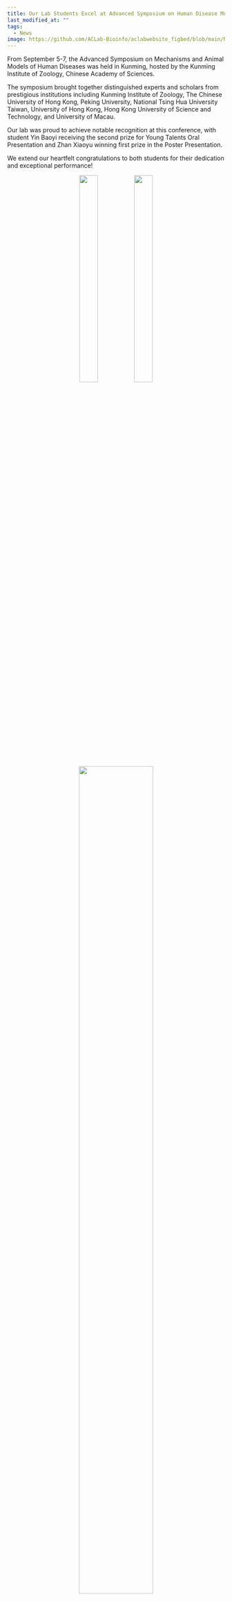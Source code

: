 ```yaml
---
title: Our Lab Students Excel at Advanced Symposium on Human Disease Mechanisms
last_modified_at: ""
tags: 
  - News
image: https://github.com/ACLab-Bioinfo/aclabwebsite_figbed/blob/main/News/2025/meeting_all.jpg?raw=true
---
```


From September 5-7, the Advanced Symposium on Mechanisms and Animal Models of Human Diseases was held in Kunming, hosted by the Kunming Institute of Zoology, Chinese Academy of Sciences. 

The symposium brought together distinguished experts and scholars from prestigious institutions including Kunming Institute of Zoology, The Chinese University of Hong Kong, Peking University, National Tsing Hua University Taiwan, University of Hong Kong, Hong Kong University of Science and Technology, and University of Macau. 

Our lab was proud to achieve notable recognition at this conference, with student Yin Baoyi receiving the second prize for Young Talents Oral Presentation and Zhan Xiaoyu winning first prize in the Poster Presentation. 

We extend our heartfelt congratulations to both students for their dedication and exceptional performance!


<div style="text-align: center; width: 70%; margin: 0 auto;">
    <img width="35%" src="https://github.com/ACLab-Bioinfo/aclabwebsite_figbed/blob/main/News/2025/meetingPrize_baoyi.jpg?raw=true">
    <img width="35%" src="https://github.com/ACLab-Bioinfo/aclabwebsite_figbed/blob/main/News/2025/meetingPrize_xiaoyu.jpg?raw=true">
</div>

<div style="text-align: center; width: 70%; margin: 0 auto;">
    <img width="70%" src="https://github.com/ACLab-Bioinfo/aclabwebsite_figbed/blob/main/News/2025/meeting_all.jpg?raw=true">
</div>